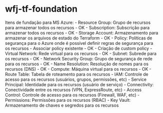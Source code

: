 # wfj-tf-foundation

Itens de fundação para MS Azure:
    - Resource Group:  Grupo de recursos para armazenar todos os recursos - OK
    - Subscription: Subscrição para armazenar todos os recursos - OK
    - Storage Account: Armazenamento para armazenar os arquivos de estado do Terraform - OK
    - Policy: Políticas de segurança para o Azure onde é possível definir regras de segurança para os recursos
        - Associar policy existente - OK
        - Criação de custom policy
    - Virtual Network: Rede virtual para os recursos - OK
    - Subnet: Subrede para os recursos - OK
    - Network Security Group: Grupo de segurança de rede para os recursos - OK
    - Name Resolution: Resolução de nomes para os recursos (DNS) - OK
    - Compute: Máquina virtual para os recursos - OK
    - Route Table: Tabela de roteamento para os recursos
    - IAM: Controle de acesso para os recursos (usuários, grupos, permissões, etc)
    - Service Principal: Identidade para os recursos (usuário de serviço)
    - Connectivity: Conectividade entre os recursos (VPN, ExpressRoute, etc)
    - Access Control: Controle de acesso para os recursos (Firewall, WAF, etc)
    - Permissions: Permissões para os recursos (RBAC)
    - Key Vault: Armazenamento de chaves e segredos para os recursos

